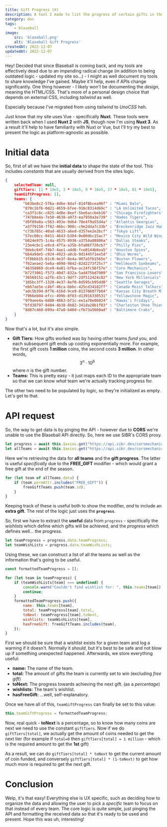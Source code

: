 ```yaml
---
title: Gift Progress (X)
description: A tool I made to list the progress of certain gifts in the gift shop. (Decommissioned)
category: doc
tags:
    - blaseball
image:
    src: 'blaseball.png'
    alt: 'Blaseball Gift Progress'
createdAt: 2022-12-07
updatedAt: 2022-12-07
---
```


<script>
    import Note from "$lib/babel/note.svelte";
</script>

Hey! Decided that since Blaseball is coming back, and my tools are effectively dead due to an impending radical change (in addition to being outdated logic - updated my site so...) - I might as well document my tools to share knowledge I've gained. Maybe it'll help, even if APIs change significantly. One thing however - I likely won't be documenting the *design*, meaning the HTML/CSS. That's more of a personal design choice that depends on external CSS, including *tailwind* as well. 

Especially because I've migrated from using *tailwind* to *UnoCSS* heh.

<Note>

Just know that my site uses Vue - specifically **Nuxt**. These tools were written back when I used **Nuxt 2** with **JS**, though now I'm using **Nuxt 3**. As a result it'll help to have familiarity with Nuxt or Vue, but I'll try my best to present the logic as platform-agnostic as possible.

</Note>

# Initial data

So, first of all we have the **initial data** to shape the state of the tool. This includes *constants* that are usually derived from the sites logic.

```json
{
    selectedTeam: null,
    giftTiers: [1 * 10e5, 3 * 10e5, 9 * 10e5, 27 * 10e5, 81 * 10e5],
    teamGiftProgress: [],
    teams: {
        "b63be8c2-576a-4d6e-8daf-814f8bcea96f" : "Miami Dale",
        "878c1bf6-0d21-4659-bfee-916c8314d69c" : "LA Unlimited Tacos",
        "ca3f1c8c-c025-4d8e-8eef-5be6accbeb16" : "Chicago Firefighters",
        "747b8e4a-7e50-4638-a973-ea7950a3e739" : "Hades Tigers",
        "d9f89a8a-c563-493e-9d64-78e4f9a55d4a" : "Atlantis Georgias",
        "a37f9158-7f82-46bc-908c-c9e2dda7c33b" : "Breckenridge Jazz Hands",
        "c73b705c-40ad-4633-a6ed-d357ee2e2bcf" : "Tokyo Lift",
        "57ec08cc-0411-4643-b304-0e80dbc15ac7" : "Mexico City Wild Wings",
        "b024e975-1c4a-4575-8936-a3754a08806a" : "Dallas Steaks",
        "23e4cbc1-e9cd-47fa-a35b-bfa06f726cb7" : "Philly Pies",
        "9debc64f-74b7-4ae1-a4d6-fce0144b6ea5" : "Houston Spies",
        "bb4a9de5-c924-4923-a0cb-9d1445f1ee5d" : "Ohio Worms",
        "3f8bbb15-61c0-4e3f-8e4a-907a5fb1565e" : "Boston Flowers",
        "f02aeae2-5e6a-4098-9842-02d2273f25c7" : "Hellmouth Sunbeams",
        "46358869-dce9-4a01-bfba-ac24fc56f57e" : "Core Mechanics",
        "b72f3061-f573-40d7-832a-5ad475bd7909" : "San Francisco Lovers",
        "36569151-a2fb-43c1-9df7-2df512424c82" : "New York Millenials",
        "105bc3ff-1320-4e37-8ef0-8d595cb95dd0" : "Seattle Garages",
        "eb67ae5e-c4bf-46ca-bbbc-425cd34182ff" : "Canada Moist Talkers",
        "adc5b394-8f76-416d-9ce9-813706877b84" : "Kansas City Breath Mints",
        "7966eb04-efcc-499b-8f03-d13916330531" : "Yellowstone Magic",
        "979aee4a-6d80-4863-bf1c-ee1a78e06024" : "Hawai'i Fridays",
        "bfd38797-8404-4b38-8b82-341da28b1f83" : "Charleston Shoe Thieves",
        "8d87c468-699a-47a8-b40d-cfb73a5660ad" : "Baltimore Crabs",
    }
}
```

Now that's a lot, but it's also simple. 

- **Gift Tiers:** How gifts worked was by having other teams *fund* you, and each subsequent gift ends up costing exponentially more. For example, the first gift costs **1 million** coins, the second costs **3 million**. In other words, $$3^n \cdot 10^6$$ where $n$ is the gift number.
- **Teams:** This is pretty easy - it just maps each ID to the appropriate team so that we can know *what* team we're actually tracking progress for.

The other two need to be populated by *logic*, so they're initialized as empty. Let's get to that.

# API request

So, the way to get data is by pinging the API - however due to **CORS** we're unable to use the Blaseball API directly. So, here we use SIBR's CORS proxy.

```js
let progress = await this.$axios.get("https://api.sibr.dev/corsmechanics/www.blaseball.com/database/giftProgress");
let allTeams = await this.$axios.get("https://api.sibr.dev/corsmechanics/www.blaseball.com/database/allTeams");
```

Here we're retrieving the data for **all teams** and the **gift progress**. The latter is useful *specifically* due to the **FREE_GIFT** modifier - which would grant a free gift at the end of the season.

```js
for (let team of allTeams.data) {
    if (team.permAttr.includes("FREE_GIFT")) {
        freeGiftTeams.push(team.id);
    }
}
```

Keeping track of these is useful both to show the modifier, *and* to include an **extra gift**. The rest of the logic just uses the **`progress`**.

So, first we have to extract the **useful** data from `progress` - specifically the *wishlists* which define which gifts will be achieved, and the *progress* which defines well... the progress.

```js
let teamProgress = progress.data.teamProgress;
let teamWishLists = progress.data.teamWishLists;
```

Using these, we can construct a list of all the teams as well as the information that's going to be useful.

```js
const formattedTeamProgress = [];

for (let team in teamProgress) {
    if (teamWishLists[team] === undefined) {
        console.warn("Couldn't find wishlist for: ", this.teams[team]);
        continue;
    }
    formattedTeamProgress.push({
        name: this.teams[team],
        total: teamProgress[team].total,
        toNext: teamProgress[team].toNext,
        wishlists: teamWishLists[team],
        hasFreeGift: freeGiftTeams.includes(team),
    });
}
```

First we should be sure that a wishlist exists for a given team and log a warning if it doesn't. Normally it *should*, but it's best to be safe and not blow up if something unexpected happened. Afterwards, we store everything useful:

- **name:** The name of the team.
- **total:** The amount of gifts the team is currently set to win (excluding *free gift*)
- **toNext:** The progress towards achieving the next gift. (as a *percentage*)
- **wishlists:** The team's wishlist.
- **hasFreeGift:** ...well, self-explanatory.

Once we have all of this, `teamGiftProgress` can finally be set to this value:

```js
this.teamGiftProgress = formattedTeamProgress;
```

Now, real quick - **toNext** is a percentage, so to know how many coins are next we need to use the constant `giftTiers`. Now if we do `giftTiers[total]`, we actually get the amount of coins needed to get the next tier (for example if `total=0` then `giftTiers[total] = 1 million` - which is the required amount to get the **1st** gift)

As a result, we can do `giftTiers[total] * toNext` to get the current amount of coin funded, and conversely `giftTiers[total] * (1-toNext)` to get how much *more* is required to get the next gift.

# Conclusion

Welp, it's that easy! Everything else is UX specific, such as deciding how to organize the data and allowing the user to pick a *specific* team to focus on that instead of every team. The core logic is quite simple, just pinging the API and formatting the received data so that it's ready to be used and present. Hope this was uh, interesting!